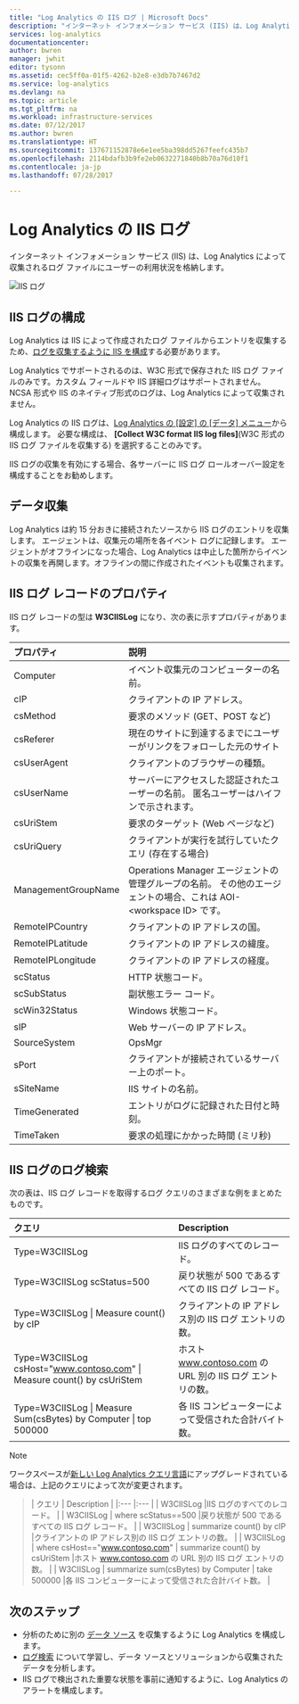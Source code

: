 ```yaml
---
title: "Log Analytics の IIS ログ | Microsoft Docs"
description: "インターネット インフォメーション サービス (IIS) は、Log Analytics によって収集されるログ ファイルにユーザーの利用状況を格納します。  この記事では、IIS ログの収集を構成する方法と OMS リポジトリに作成されるレコードの詳細について説明します。"
services: log-analytics
documentationcenter: 
author: bwren
manager: jwhit
editor: tysonn
ms.assetid: cec5ff0a-01f5-4262-b2e8-e3db7b7467d2
ms.service: log-analytics
ms.devlang: na
ms.topic: article
ms.tgt_pltfrm: na
ms.workload: infrastructure-services
ms.date: 07/12/2017
ms.author: bwren
ms.translationtype: HT
ms.sourcegitcommit: 137671152878e6e1ee5ba398dd5267feefc435b7
ms.openlocfilehash: 2114bdafb3b9fe2eb0632271840b8b70a76d10f1
ms.contentlocale: ja-jp
ms.lasthandoff: 07/28/2017

---
```

# <a name="iis-logs-in-log-analytics"></a>Log Analytics の IIS ログ
インターネット インフォメーション サービス (IIS) は、Log Analytics によって収集されるログ ファイルにユーザーの利用状況を格納します。  

![IIS ログ](media/log-analytics-data-sources-iis-logs/overview.png)

## <a name="configuring-iis-logs"></a>IIS ログの構成
Log Analytics は IIS によって作成されたログ ファイルからエントリを収集するため、[ログを収集するように IIS を構成](https://technet.microsoft.com/library/hh831775.aspx)する必要があります。

Log Analytics でサポートされるのは、W3C 形式で保存された IIS ログ ファイルのみです。カスタム フィールドや IIS 詳細ログはサポートされません。  
NCSA 形式や IIS のネイティブ形式のログは、Log Analytics によって収集されません。

Log Analytics の IIS ログは、[Log Analytics の [設定] の [データ] メニュー](log-analytics-data-sources.md#configuring-data-sources)から構成します。  必要な構成は、 **[Collect W3C format IIS log files]**(W3C 形式の IIS ログ ファイルを収集する) を選択することのみです。

IIS ログの収集を有効にする場合、各サーバーに IIS ログ ロールオーバー設定を構成することをお勧めします。

## <a name="data-collection"></a>データ収集
Log Analytics は約 15 分おきに接続されたソースから IIS ログのエントリを収集します。  エージェントは、収集元の場所を各イベント ログに記録します。  エージェントがオフラインになった場合、Log Analytics は中止した箇所からイベントの収集を再開します。オフラインの間に作成されたイベントも収集されます。

## <a name="iis-log-record-properties"></a>IIS ログ レコードのプロパティ
IIS ログ レコードの型は **W3CIISLog** になり、次の表に示すプロパティがあります。

| プロパティ | 説明 |
|:--- |:--- |
| Computer |イベント収集元のコンピューターの名前。 |
| cIP |クライアントの IP アドレス。 |
| csMethod |要求のメソッド (GET、POST など) |
| csReferer |現在のサイトに到達するまでにユーザーがリンクをフォローした元のサイト |
| csUserAgent |クライアントのブラウザーの種類。 |
| csUserName |サーバーにアクセスした認証されたユーザーの名前。 匿名ユーザーはハイフンで示されます。 |
| csUriStem |要求のターゲット (Web ページなど) |
| csUriQuery |クライアントが実行を試行していたクエリ (存在する場合) |
| ManagementGroupName |Operations Manager エージェントの管理グループの名前。  その他のエージェントの場合、これは AOI-\<workspace ID\> です。 |
| RemoteIPCountry |クライアントの IP アドレスの国。 |
| RemoteIPLatitude |クライアントの IP アドレスの緯度。 |
| RemoteIPLongitude |クライアントの IP アドレスの経度。 |
| scStatus |HTTP 状態コード。 |
| scSubStatus |副状態エラー コード。 |
| scWin32Status |Windows 状態コード。 |
| sIP |Web サーバーの IP アドレス。 |
| SourceSystem |OpsMgr |
| sPort |クライアントが接続されているサーバー上のポート。 |
| sSiteName |IIS サイトの名前。 |
| TimeGenerated |エントリがログに記録された日付と時刻。 |
| TimeTaken |要求の処理にかかった時間 (ミリ秒) |

## <a name="log-searches-with-iis-logs"></a>IIS ログのログ検索
次の表は、IIS ログ レコードを取得するログ クエリのさまざまな例をまとめたものです。

| クエリ | Description |
|:--- |:--- |
| Type=W3CIISLog |IIS ログのすべてのレコード。 |
| Type=W3CIISLog scStatus=500 |戻り状態が 500 であるすべての IIS ログ レコード。 |
| Type=W3CIISLog &#124; Measure count() by cIP |クライアントの IP アドレス別の IIS ログ エントリの数。 |
| Type=W3CIISLog csHost="www.contoso.com" &#124; Measure count() by csUriStem |ホスト www.contoso.com の URL 別の IIS ログ エントリの数。 |
| Type=W3CIISLog &#124; Measure Sum(csBytes) by Computer &#124; top 500000 |各 IIS コンピューターによって受信された合計バイト数。 |

>[!NOTE]
> ワークスペースが[新しい Log Analytics クエリ言語](log-analytics-log-search-upgrade.md)にアップグレードされている場合は、上記のクエリによって次が変更されます。

> | クエリ | Description |
|:--- |:--- |
| W3CIISLog |IIS ログのすべてのレコード。 |
| W3CIISLog &#124; where scStatus==500 |戻り状態が 500 であるすべての IIS ログ レコード。 |
| W3CIISLog &#124; summarize count() by cIP |クライアントの IP アドレス別の IIS ログ エントリの数。 |
| W3CIISLog &#124; where csHost=="www.contoso.com" &#124; summarize count() by csUriStem |ホスト www.contoso.com の URL 別の IIS ログ エントリの数。 |
| W3CIISLog &#124; summarize sum(csBytes) by Computer &#124; take 500000 |各 IIS コンピューターによって受信された合計バイト数。 |

## <a name="next-steps"></a>次のステップ
* 分析のために別の [データ ソース](log-analytics-data-sources.md) を収集するように Log Analytics を構成します。
* [ログ検索](log-analytics-log-searches.md) について学習し、データ ソースとソリューションから収集されたデータを分析します。
* IIS ログで検出された重要な状態を事前に通知するように、Log Analytics のアラートを構成します。


